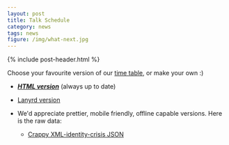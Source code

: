 ```yaml
---
layout: post
title: Talk Schedule
category: news
tags: news
figure: /img/what-next.jpg
---
```


{% include post-header.html %}

Choose your favourite version of our [time table](https://docs.google.com/spreadsheet/pub?key=0AhO5JVicsAJOdGEyUTBZMXVUZXZ2c2tXMDVxcy1aX0E&output=html), or make your own :)

- ___[HTML version](https://docs.google.com/spreadsheet/pub?key=0AhO5JVicsAJOdGEyUTBZMXVUZXZ2c2tXMDVxcy1aX0E&output=html)___ (always up to date)
- [Lanyrd version](http://lanyrd.com/2015/jsconfeu/schedule/)

- We'd appreciate prettier, mobile friendly, offline capable versions. Here is the raw data:
  - [Crappy XML-identity-crisis JSON](https://spreadsheets.google.com/feeds/cells/0AhO5JVicsAJOdGEyUTBZMXVUZXZ2c2tXMDVxcy1aX0E/od4/public/basic?alt=json)

